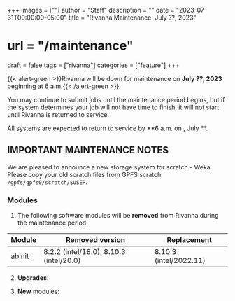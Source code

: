+++
images = [""]
author = "Staff"
description = ""
date = "2023-07-31T00:00:00-05:00"
title = "Rivanna Maintenance: July ??, 2023"
# url = "/maintenance"
draft = false
tags = ["rivanna"]
categories = ["feature"]
+++

{{< alert-green >}}Rivanna will be down for maintenance on <strong>July ??, 2023</strong> beginning at 6 a.m.{{< /alert-green >}}

You may continue to submit jobs until the maintenance period begins, but if the system determines your job will not have time to finish, it will not start until Rivanna is returned to service.

All systems are expected to return to service by **6 a.m. on , July **.

## IMPORTANT MAINTENANCE NOTES

We are pleased to announce a new storage system for scratch - Weka. Please copy your old scratch files from GPFS scratch `/gpfs/gpfs0/scratch/$USER`.

### Modules

1. The following software modules will be **removed** from Rivanna during the maintenance period:

| Module | Removed version | Replacement |
|---|---|---|
|abinit |8.2.2 (intel/18.0), 8.10.3 (intel/20.0) | 8.10.3 (intel/2022.11) |

2. **Upgrades**:

3. **New** modules:
